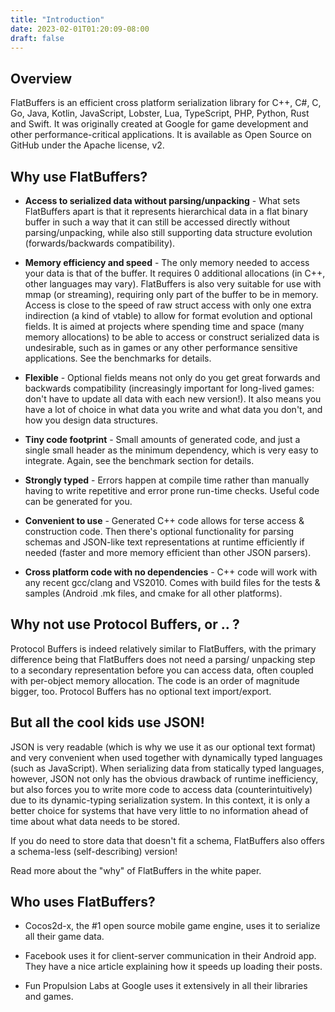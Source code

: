 ```yaml
---
title: "Introduction"
date: 2023-02-01T01:20:09-08:00
draft: false
---
```


## Overview

FlatBuffers is an efficient cross platform serialization library for C++, C#, C,
Go, Java, Kotlin, JavaScript, Lobster, Lua, TypeScript, PHP, Python, Rust and
Swift. It was originally created at Google for game development and other
performance-critical applications. It is available as Open Source on GitHub
under the Apache license, v2.

## Why use FlatBuffers?

- **Access to serialized data without parsing/unpacking** - What sets
  FlatBuffers apart is that it represents hierarchical data in a flat binary
  buffer in such a way that it can still be accessed directly without
  parsing/unpacking, while also still supporting data structure evolution
  (forwards/backwards compatibility).

- **Memory efficiency and speed** - The only memory needed to access your data
  is that of the buffer. It requires 0 additional allocations (in C++, other
  languages may vary). FlatBuffers is also very suitable for use with mmap (or
  streaming), requiring only part of the buffer to be in memory. Access is close
  to the speed of raw struct access with only one extra indirection (a kind of
  vtable) to allow for format evolution and optional fields. It is aimed at
  projects where spending time and space (many memory allocations) to be able to
  access or construct serialized data is undesirable, such as in games or any
  other performance sensitive applications. See the benchmarks for details.

- **Flexible** - Optional fields means not only do you get great forwards and
  backwards compatibility (increasingly important for long-lived games: don't
  have to update all data with each new version!). It also means you have a lot
  of choice in what data you write and what data you don't, and how you design
  data structures.

- **Tiny code footprint** - Small amounts of generated code, and just a single
  small header as the minimum dependency, which is very easy to integrate.
  Again, see the benchmark section for details.

- **Strongly typed** - Errors happen at compile time rather than manually having
  to write repetitive and error prone run-time checks. Useful code can be
  generated for you.

- **Convenient to use** - Generated C++ code allows for terse access &
  construction code. Then there's optional functionality for parsing schemas and
  JSON-like text representations at runtime efficiently if needed (faster and
  more memory efficient than other JSON parsers).

- **Cross platform code with no dependencies** - C++ code will work with any
  recent gcc/clang and VS2010. Comes with build files for the tests & samples
  (Android .mk files, and cmake for all other platforms).

## Why not use Protocol Buffers, or .. ?

Protocol Buffers is indeed relatively similar to FlatBuffers, with the primary
difference being that FlatBuffers does not need a parsing/ unpacking step to a
secondary representation before you can access data, often coupled with
per-object memory allocation. The code is an order of magnitude bigger, too.
Protocol Buffers has no optional text import/export.

## But all the cool kids use JSON!

JSON is very readable (which is why we use it as our optional text format) and
very convenient when used together with dynamically typed languages (such as
JavaScript). When serializing data from statically typed languages, however,
JSON not only has the obvious drawback of runtime inefficiency, but also forces
you to write more code to access data (counterintuitively) due to its
dynamic-typing serialization system. In this context, it is only a better choice
for systems that have very little to no information ahead of time about what
data needs to be stored.

If you do need to store data that doesn't fit a schema, FlatBuffers also offers
a schema-less (self-describing) version!

Read more about the "why" of FlatBuffers in the white paper.

## Who uses FlatBuffers?

- Cocos2d-x, the #1 open source mobile game engine, uses it to serialize all
  their game data.

- Facebook uses it for client-server communication in their Android app. They
  have a nice article explaining how it speeds up loading their posts.

- Fun Propulsion Labs at Google uses it extensively in all their libraries and
  games.
